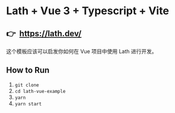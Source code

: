 # Lath + Vue 3 + Typescript + Vite
## 👉 &nbsp;https://lath.dev/
这个模板应该可以启发你如何在 Vue 项目中使用 Lath 进行开发。

## How to Run

1. `git clone`
1. `cd lath-vue-example`
1. `yarn`
1. `yarn start`
